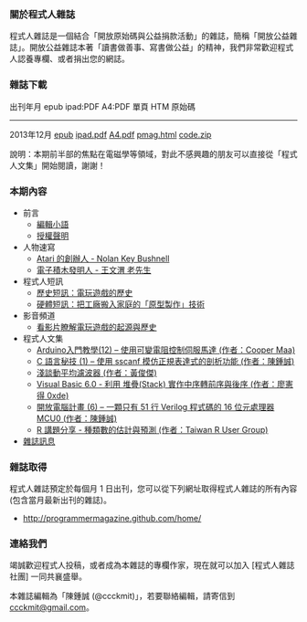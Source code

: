 ### 關於程式人雜誌

程式人雜誌是一個結合「開放原始碼與公益捐款活動」的雜誌，簡稱「開放公益雜誌」。開放公益雜誌本著「讀書做善事、寫書做公益」的精神，我們非常歡迎程式人認養專欄、或者捐出您的網誌。

### 雜誌下載

出刊年月       epub           ipad:PDF      A4:PDF     單頁 HTM     原始碼     
------------   ----------     -----------   --------   -----------  ---------- 
2013年12月     [epub]         [ipad.pdf]    [A4.pdf]   [pmag.html]  [code.zip] 

說明：本期前半部的焦點在電磁學等領域，對此不感興趣的朋友可以直接從「程式人文集」開始閱讀，謝謝！

### 本期內容
* 前言
    * [編輯小語](editor.html)
    * [授權聲明](license.html)
* 人物速寫
    * [Atari 的創辦人 - Nolan Key Bushnell](people1.html)
    * [電子積木發明人 - 王文渭 老先生](people2.html)
* 程式人短訊
    * [歷史短訊：電玩遊戲的歷史](message1.html)
    * [硬體短訊：把工廠搬入家庭的「原型製作」技術](message1.html)
* 影音頻道
    * [看影片瞭解電玩遊戲的起源與歷史](video1.html)
* 程式人文集
    * [Arduino入門教學(12) – 使用可變電阻控制伺服馬達 (作者：Cooper Maa)](article1.html)
    * [C 語言秘技 (1) – 使用 sscanf 模仿正規表達式的剖析功能 (作者：陳鍾誠)](article2.html)
    * [淺談動平均濾波器 (作者：黃俊傑)](article3.html)
    * [Visual Basic 6.0 - 利用 堆疊(Stack) 實作中序轉前序與後序 (作者：廖憲得 0xde)](article4.html)
    * [開放電腦計畫 (6) – 一顆只有 51 行 Verilog 程式碼的 16 位元處理器 MCU0 (作者：陳鍾誠)](article5.html)
    * [R 講題分享 - 種類數的估計與預測 (作者：Taiwan R User Group)](article6.html)
* [雜誌訊息](info.html)

### 雜誌取得

程式人雜誌預定於每個月 1 日出刊，您可以從下列網址取得程式人雜誌的所有內容 (包含當月最新出刊的雜誌)。

* <http://programmermagazine.github.com/home/>

### 連絡我們

竭誠歡迎程式人投稿，或者成為本雜誌的專欄作家，現在就可以加入 [程式人雜誌社團] 一同共襄盛舉。

本雜誌編輯為「陳鍾誠 (@ccckmit)」，若要聯絡編輯，請寄信到 <ccckmit@gmail.com>。

[epub]: ../book/A4.epub
[ipad.pdf]: ../book/ipad.pdf
[A4.pdf]: ../book/A4.pdf
[code.zip]: ../code.zip
[pmag.html]: ../book/pmag.html


